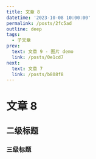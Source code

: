 ```yaml
---
title: 文章 8
datetime: '2023-10-08 10:00:00'
permalink: /posts/2fc5ad
outline: deep
tags:
  - 子文章
prev:
  text: 文章 9 - 图片 demo
  link: /posts/0e1cd7
next:
  text: 文章 7
  link: /posts/b808f8
---
```


# 文章 8

## 二级标题

### 三级标题
